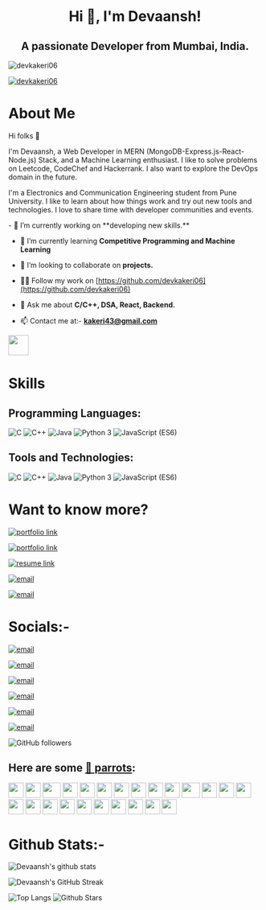 <h1 align="center">Hi 👋, I'm Devaansh!</h1>
<h2 align="center">A passionate Developer from Mumbai, India.</h2>

<p align="left"> <img src="https://komarev.com/ghpvc/?username=devkakeri06&label=Profile%20views&color=0e75b6&style=flat" alt="devkakeri06" /> </p>

<p align="left"> <a href="https://github.com/ryo-ma/github-profile-trophy"><img src="https://github-profile-trophy.vercel.app/?username=devkakeri06" alt="devkakeri06" /></a> </p>

# About Me

Hi folks :wave:

I'm Devaansh, a Web Developer in MERN (MongoDB-Express.js-React-Node.js) Stack, and a Machine Learning enthusiast. I like to solve problems on Leetcode, CodeChef and Hackerrank. I also want to explore the DevOps domain in the future.

I'm a Electronics and Communication Engineering student from Pune University. I like to learn about how things work and try out new tools and technologies. I love to share time with developer communities and events.

<div>
- 🔭 I’m currently working on **developing new skills.**

- 🌱 I’m currently learning **Competitive Programming and Machine Learning**

- 👯 I’m looking to collaborate on **projects.**

- 👨‍💻 Follow my work on [https://github.com/devkakeri06](https://github.com/devkakeri06)      

- 💬 Ask me about **C/C++, DSA, React, Backend.**

- 📫 Contact me at:- **kakeri43@gmail.com**       
</div>  <img src="https://github.com/devkakeri06/devkakeri06/blob/main/24dbd0bc48de0490557024cf7f92a736.gif" width="40" height="40" />


# Skills

## Programming Languages:

<img src="https://img.shields.io/badge/C-lightgrey" alt="C" /> <img src="https://img.shields.io/badge/C++-ff69b4" alt="C++" /> <img src="https://img.shields.io/badge/Java-important" alt="Java" /> <img src="https://img.shields.io/badge/Python 3-informational" alt="Python 3" /> <img src="https://img.shields.io/badge/JavaScript (ES6)-brightgreen" alt="JavaScript (ES6)" />

## Tools and Technologies:

<img src="https://img.shields.io/badge/MongoDB Atlas-lightgrey" alt="C" /> <img src="https://img.shields.io/badge/ReactJS-ff69b4" alt="C++" /> <img src="https://img.shields.io/badge/Express-important" alt="Java" /> <img src="https://img.shields.io/badge/NodeJS-informational" alt="Python 3" /> <img src="https://img.shields.io/badge/Tailwind-brightgreen" alt="JavaScript (ES6)" />

# Want to know more?

[<img alt="portfolio link" src="https://img.shields.io/badge/My%20Portfolio-devkakeri06-brightgreen" />](https://devkakeri06.netlify.app/)

[<img alt="portfolio link" src="https://img.shields.io/badge/LeetCode-devkakeri06-red" />](https://leetcode.com/devkakeri06/)

[<img alt="resume link" src="https://img.shields.io/badge/CodeChef-devv_06-blue" />](https://leetcode.com/devkakeri06/f.com/users/devv_06)

[<img alt="email" src="https://img.shields.io/badge/CodeForces-devkakeri06.com-orange" />](https://codeforces.com/profile/devkakeri06)

[<img alt="email" src="https://img.shields.io/badge/HackerRank-devaansh6.com-blueviolet" />](https://www.hackerrank.com/devaansh6)

# Socials:-

[<img alt="email" src="https://img.shields.io/badge/Instagram-i dont post lol-ff69b4" />](https://www.instagram.com/devkakeri06/)

[<img alt="email" src="https://img.shields.io/badge/Linkedin-Connect with me!-informational" />](https://www.linkedin.com/in/devkakeri06/)

[<img alt="email" src="https://img.shields.io/badge/Twitter-deader than my dreams-9cf" />](https://twitter.com/devkakeri06)

[<img alt="email" src="https://img.shields.io/badge/Dev.to-devkakeri06-yellow" />](https://dev.to/devkakeri06)

[<img alt="email" src="https://img.shields.io/badge/Discord-dxvv.exe%230740-blueviolet" />]()

[<img alt="email" src="https://img.shields.io/badge/Email%20me-kakeri43@gmail.com-red" />](mailto:kakeri43@gmail.me)

<img alt="GitHub followers" src="https://img.shields.io/github/followers/devkakeri06?label=Follow%20Me&style=social" />

## Here are some [🦜 parrots](https://cultofthepartyparrot.com):

<div>
    <img src="https://cultofthepartyparrot.com/parrots/hd/githubparrot.gif" width="30" height="30"/>
    <img src="https://cultofthepartyparrot.com/flags/hd/indiaparrot.gif" width="30" height="30"/>
    <img src="https://cultofthepartyparrot.com/parrots/asyncparrot.gif" width="36" height="30"/>
    <img src="https://cultofthepartyparrot.com/parrots/exceptionallyfastparrot.gif" width="30" height="30"/>
    <img src="https://cultofthepartyparrot.com/parrots/hd/60fpsparrot.gif" width="30" height="30"/>
    <img src="https://cultofthepartyparrot.com/parrots/hd/jumpingparrot.gif" width="30" height="30"/>
    <img src="https://cultofthepartyparrot.com/parrots/hd/opensourceparrot.gif" width="30" height="30"/>
    <img src="https://cultofthepartyparrot.com/parrots/hd/dealwithitnowparrot.gif" width="30" height="30"/>
    <img src="https://cultofthepartyparrot.com/parrots/hd/hypnoparrotlight.gif" width="30" height="30"/>
    <img src="https://cultofthepartyparrot.com/parrots/databaseparrot.gif" width="30" height="30"/>
    <img src="https://cultofthepartyparrot.com/parrots/fixparrot.gif" width="36" height="30"/>
    <img src="https://cultofthepartyparrot.com/parrots/hd/laptop_parrot.gif" width="30" height="30"/>
    <img src="https://cultofthepartyparrot.com/parrots/hd/spinningparrot.gif" width="30" height="30"/>
    <img src="https://cultofthepartyparrot.com/parrots/hd/levitationparrot.gif" width="30" height="30"/>
    <img src="https://cultofthepartyparrot.com/parrots/hd/meldparrot.gif" width="30" height="30"/>
    <img src="https://cultofthepartyparrot.com/parrots/slomoparrot.gif" width="30" height="30"/>
    <img src="https://cultofthepartyparrot.com/parrots/hd/moonwalkingparrot.gif" width="30" height="30"/>
    <img src="https://cultofthepartyparrot.com/parrots/hd/stableparrot.gif" width="30" height="30"/>
    <img src="https://cultofthepartyparrot.com/parrots/hd/scienceparrot.gif" width="30" height="30"/>
    <img src="https://cultofthepartyparrot.com/parrots/hd/pirateparrot.gif" width="30" height="30"/>
    <img src="https://cultofthepartyparrot.com/parrots/hd/footballparrot.gif" width="30" height="30"/>
    <img src="https://cultofthepartyparrot.com/parrots/hd/illuminatiparrot.gif" width="30" height="30"/>
    <img src="https://cultofthepartyparrot.com/parrots/hd/hypnoparrotdark.gif" width="30" height="30"/>
    <img src="https://cultofthepartyparrot.com/parrots/hd/mustacheparrot.gif" width="30" height="30"/>
</div>

# Github Stats:-

![Devaansh's github stats](https://github-readme-stats.vercel.app/api?username=devkakeri06&show_icons=true&theme=tokyonight)

![Devaansh's GitHub Streak](https://github-readme-streak-stats.herokuapp.com/?user=devkakeri06&theme=tokyonight) 

![Top Langs](https://github-readme-stats.vercel.app/api/top-langs/?username=devkakeri06&theme=tokyonight)  ![Github Stars](https://github-readme-stats.vercel.app/api?username=devkakeri06&show_icons=true&locale=en&count_private=true&hide_rank=true&custom_title=My%20GitHub%20Stats&disable_animations=true&theme=tokyonight) 

